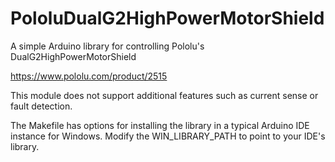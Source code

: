 # PololuDualG2HighPowerMotorShield
A simple Arduino library for controlling Pololu's DualG2HighPowerMotorShield

https://www.pololu.com/product/2515

This module does not support additional features such as current sense or fault detection.

The Makefile has options for installing the library in a typical Arduino IDE instance for Windows. Modify the WIN_LIBRARY_PATH to point to your IDE's library.
